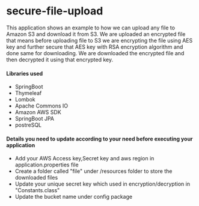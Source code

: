 # secure-file-upload

This application shows an example to how we can upload any file to Amazon S3 and download it from S3. We are uploaded an
encrypted file that means before uploading file to S3 we are encrypting the file using AES key and further secure that 
AES key with RSA encryption algorithm and done same for
downloading. We are downloaded the encrypted file and then decrypted it using that encrypted key.

#### Libraries used

* SpringBoot
* Thymeleaf
* Lombok
* Apache Commons IO
* Amazon AWS SDK
* SpringBoot JPA
* postreSQL 

#### Details you need to update according to your need before executing your application

* Add your AWS Access key,Secret key and aws region in application.properties file
* Create a folder called "file" under /resources folder to store the downloaded files
* Update your unique secret key which used in encryption/decryption in "Constants.class"
* Update the bucket name under config package


